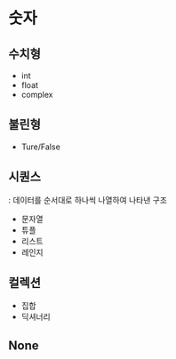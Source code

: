 # 숫자

## 수치형

- int
- float
- complex

## 불린형

- Ture/False

## 시퀀스
: 데이터를 순서대로 하나씩 나열하여 나타낸 구조

- 문자열
- 튜플
- 리스트
- 레인지

## 컬렉션

- 집합
- 딕셔너리

## None
